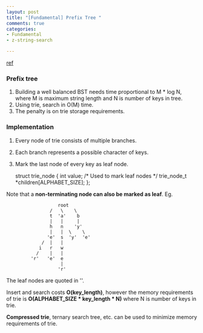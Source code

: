 ```yaml
---
layout: post
title: "[Fundamental] Prefix Tree "
comments: true
categories:
- Fundamental
- z-string-search

---
```


[ref](http://www.geeksforgeeks.org/trie-insert-and-search/)

### Prefix tree

1. Building a well balanced BST needs time proportional to M * log N, where M is maximum string length and N is number of keys in tree. 
1. Using trie, search in O(M) time. 
1. The penalty is on trie storage requirements.

### Implementation

1. Every node of trie consists of multiple branches. 
1. Each branch represents a possible character of keys. 
1. Mark the last node of every key as leaf node. 

	struct trie_node
	{
		int value; /* Used to mark leaf nodes */
		trie_node_t *children[ALPHABET_SIZE];
	};

Note that a __non-terminating node can also be marked as leaf__. Eg. 

                       root
                    /   \    \
                    t  'a'    b
                    |   |     |
                    h   n    'y'
                    |   |  \    \
                   'e'  s  'y'  'e'
                 /  |   |
                i   r   w
               /    |   |
             'r'   'e'  e
                        |
                       'r'

The leaf nodes are quoted in ''.

Insert and search costs __O(key_length)__, however the memory requirements of trie is __O(ALPHABET_SIZE * key_length * N)__ where N is number of keys in trie. 

__Compressed trie__, ternary search tree, etc. can be used to minimize memory requirements of trie. 
